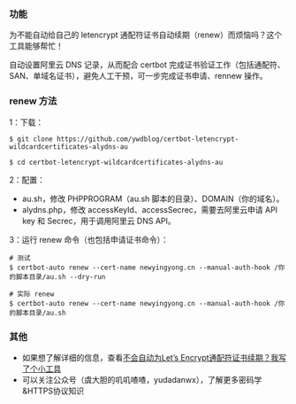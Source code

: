 ### 功能

为不能自动给自己的 letencrypt 通配符证书自动续期（renew）而烦恼吗？这个工具能够帮忙！

自动设置阿里云 DNS 记录，从而配合 certbot 完成证书验证工作（包括通配符、SAN、单域名证书），避免人工干预，可一步完成证书申请、rennew 操作。

### renew 方法

1：下载：

```
$ git clone https://github.com/ywdblog/certbot-letencrypt-wildcardcertificates-alydns-au

$ cd certbot-letencrypt-wildcardcertificates-alydns-au
```

2：配置：

- au.sh，修改 PHPPROGRAM（au.sh 脚本的目录）、DOMAIN（你的域名）。
- alydns.php，修改 accessKeyId、accessSecrec，需要去阿里云申请 API key 和 Secrec，用于调用阿里云 DNS API。

3：运行 renew 命令（也包括申请证书命令）：

```
# 测试
$ certbot-auto renew --cert-name newyingyong.cn --manual-auth-hook /你的脚本目录/au.sh --dry-run

# 实际 renew
$ certbot-auto renew --cert-name newyingyong.cn --manual-auth-hook /你的脚本目录/au.sh 
```

### 其他

- 如果想了解详细的信息，查看[不会自动为Let’s Encrypt通配符证书续期？我写了个小工具](https://mp.weixin.qq.com/s/aTjl79NsE6WkS47RGlX_gg)
- 可以关注公众号（虞大胆的叽叽喳喳，yudadanwx），了解更多密码学&HTTPS协议知识

